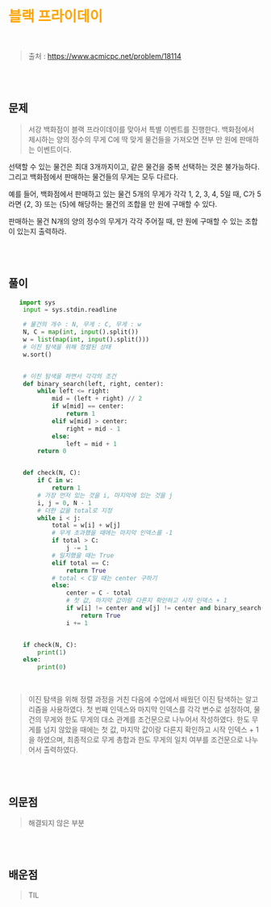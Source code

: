 <br/><Br>

<span style = "color:orange">

# 블랙 프라이데이
</span>
<br>

> 출처 : https://www.acmicpc.net/problem/18114


<br/><br>

## 문제

> 서강 백화점이 블랙 프라이데이를 맞아서 특별 이벤트를 진행한다. 백화점에서 제시하는 양의 정수의 무게 C에 딱 맞게 물건들을 가져오면 전부 만 원에 판매하는 이벤트이다.

선택할 수 있는 물건은 최대 3개까지이고, 같은 물건을 중복 선택하는 것은 불가능하다. 그리고 백화점에서 판매하는 물건들의 무게는 모두 다르다.

예를 들어, 백화점에서 판매하고 있는 물건 5개의 무게가 각각 1, 2, 3, 4, 5일 때, C가 5라면 {2, 3} 또는 {5}에 해당하는 물건의 조합을 만 원에 구매할 수 있다.

판매하는 물건 N개의 양의 정수의 무게가 각각 주어질 때, 만 원에 구매할 수 있는 조합이 있는지 출력하라.

<br/><br>

## 풀이

```python
   import sys
    input = sys.stdin.readline

    # 물건의 개수 : N, 무게 : C, 무게 : w
    N, C = map(int, input().split())
    w = list(map(int, input().split()))
    # 이진 탐색을 위해 정렬된 상태
    w.sort()


    # 이진 탐색을 하면서 각각의 조건
    def binary_search(left, right, center):
        while left <= right:
            mid = (left + right) // 2
            if w[mid] == center:
                return 1
            elif w[mid] > center:
                right = mid - 1
            else:
                left = mid + 1
        return 0


    def check(N, C):
        if C in w:
            return 1
        # 가장 먼저 있는 것을 i, 마지막에 있는 것을 j
        i, j = 0, N - 1
        # 더한 값을 total로 지정
        while i < j:
            total = w[i] + w[j]
            # 무게 초과했을 때에는 마지막 인덱스를 -1
            if total > C:
                j -= 1
            # 일치했을 때는 True
            elif total == C:
                return True
            # total < C일 때는 center 구하기
            else:
                center = C - total
                # 첫 값, 마지막 값이랑 다른지 확인하고 시작 인덱스 + 1
                if w[i] != center and w[j] != center and binary_search(i, j, center):
                    return True
                i += 1


    if check(N, C):
        print(1)
    else:
        print(0)
```
<br>

> 이진 탐색을 위해 정렬 과정을 거친 다음에 수업에서 배웠던 이진 탐색하는 알고리즘을 사용하였다.
첫 번째 인덱스와 마지막 인덱스를 각각 변수로 설정하여, 물건의 무게와 한도 무게의 대소 관계를 조건문으로 나누어서 작성하였다.
한도 무게를 넘지 않았을 때에는 첫 값, 마지막 값이랑 다른지 확인하고 시작 인덱스 + 1을 하였으며, 최종적으로 무게 총합과 한도 무게의 일치 여부를 조건문으로 나누어서 출력하였다.

<br/><br>


## 의문점
> 해결되지 않은 부분


<br/><br>


## 배운점
> TIL

